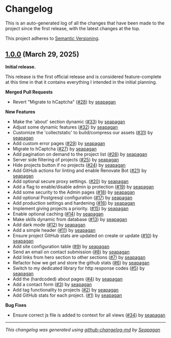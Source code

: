 # Changelog

This is an auto-generated log of all the changes that have been made to the
project since the first release, with the latest changes at the top.

This project adheres to [Semantic Versioning](https://semver.org/spec/v2.0.0.html).


## [1.0.0](https://github.com/seapagan/django-projects/releases/tag/1.0.0) (March 29, 2025)

**Initial release.**

This release is the first official release and is considered feature-complete
at this time in that it contains everything I intended in the initial planning.

**Merged Pull Requests**

- Revert "Migrate to hCaptcha" ([#28](https://github.com/seapagan/django-projects/pull/28)) by [seapagan](https://github.com/seapagan)

**New Features**

- Make the 'about' section dynamic ([#33](https://github.com/seapagan/django-projects/pull/33)) by [seapagan](https://github.com/seapagan)
- Adjust some dynamic features ([#32](https://github.com/seapagan/django-projects/pull/32)) by [seapagan](https://github.com/seapagan)
- Customize the  'collectstatic' to build/compress our assets ([#31](https://github.com/seapagan/django-projects/pull/31)) by [seapagan](https://github.com/seapagan)
- Add custom error pages ([#29](https://github.com/seapagan/django-projects/pull/29)) by [seapagan](https://github.com/seapagan)
- Migrate to hCaptcha ([#27](https://github.com/seapagan/django-projects/pull/27)) by [seapagan](https://github.com/seapagan)
- Add pagination on demand to the project list ([#26](https://github.com/seapagan/django-projects/pull/26)) by [seapagan](https://github.com/seapagan)
- Server side filtering of projects ([#25](https://github.com/seapagan/django-projects/pull/25)) by [seapagan](https://github.com/seapagan)
- Hide projects button if no projects ([#24](https://github.com/seapagan/django-projects/pull/24)) by [seapagan](https://github.com/seapagan)
- Add GitHub actions for linting and enable Renovate Bot ([#21](https://github.com/seapagan/django-projects/pull/21)) by [seapagan](https://github.com/seapagan)
- Add optional secure proxy settings. ([#20](https://github.com/seapagan/django-projects/pull/20)) by [seapagan](https://github.com/seapagan)
- Add a flag to enable/disable admin ip protection ([#19](https://github.com/seapagan/django-projects/pull/19)) by [seapagan](https://github.com/seapagan)
- Add some security to the Admin pages ([#18](https://github.com/seapagan/django-projects/pull/18)) by [seapagan](https://github.com/seapagan)
- Add optional Postgresql configuration ([#17](https://github.com/seapagan/django-projects/pull/17)) by [seapagan](https://github.com/seapagan)
- Add production settings and hardening ([#16](https://github.com/seapagan/django-projects/pull/16)) by [seapagan](https://github.com/seapagan)
- Implement giving projects a priority. ([#15](https://github.com/seapagan/django-projects/pull/15)) by [seapagan](https://github.com/seapagan)
- Enable optional caching ([#14](https://github.com/seapagan/django-projects/pull/14)) by [seapagan](https://github.com/seapagan)
- Make skills dynamic from database ([#13](https://github.com/seapagan/django-projects/pull/13)) by [seapagan](https://github.com/seapagan)
- Add dark mode ([#12](https://github.com/seapagan/django-projects/pull/12)) by [seapagan](https://github.com/seapagan)
- Add a simple header ([#11](https://github.com/seapagan/django-projects/pull/11)) by [seapagan](https://github.com/seapagan)
- Ensure project GitHub stats are updated on create or update ([#10](https://github.com/seapagan/django-projects/pull/10)) by [seapagan](https://github.com/seapagan)
- Add site configuration table ([#9](https://github.com/seapagan/django-projects/pull/9)) by [seapagan](https://github.com/seapagan)
- Send an email on contact submission ([#8](https://github.com/seapagan/django-projects/pull/8)) by [seapagan](https://github.com/seapagan)
- Add links from hero section to other sections ([#7](https://github.com/seapagan/django-projects/pull/7)) by [seapagan](https://github.com/seapagan)
- Refactor how we get and store the github stats ([#6](https://github.com/seapagan/django-projects/pull/6)) by [seapagan](https://github.com/seapagan)
- Switch to my dedicated library for http response codes ([#5](https://github.com/seapagan/django-projects/pull/5)) by [seapagan](https://github.com/seapagan)
- Add the (hardcoded) about pages ([#4](https://github.com/seapagan/django-projects/pull/4)) by [seapagan](https://github.com/seapagan)
- Add a contact form ([#3](https://github.com/seapagan/django-projects/pull/3)) by [seapagan](https://github.com/seapagan)
- Add tag functionality to projects ([#2](https://github.com/seapagan/django-projects/pull/2)) by [seapagan](https://github.com/seapagan)
- Add GitHub stats for each project. ([#1](https://github.com/seapagan/django-projects/pull/1)) by [seapagan](https://github.com/seapagan)

**Bug Fixes**

- Ensure correct js file is added to context for all views ([#34](https://github.com/seapagan/django-projects/pull/34)) by [seapagan](https://github.com/seapagan)

---
*This changelog was generated using [github-changelog-md](http://changelog.seapagan.net/) by [Seapagan](https://github.com/seapagan)*
